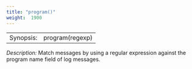 ```yaml
---
title: "program()"
weight:  1900
---
```

<!-- DISCLAIMER: This file is based on the syslog-ng Open Source Edition documentation https://github.com/balabit/syslog-ng-ose-guides/commit/2f4a52ee61d1ea9ad27cb4f3168b95408fddfdf2 and is used under the terms of The syslog-ng Open Source Edition Documentation License. The file has been modified by Axoflow. -->

|           |                 |
| --------- | --------------- |
| Synopsis: | program(regexp) |

*Description:* Match messages by using a regular expression against the program name field of log messages.

